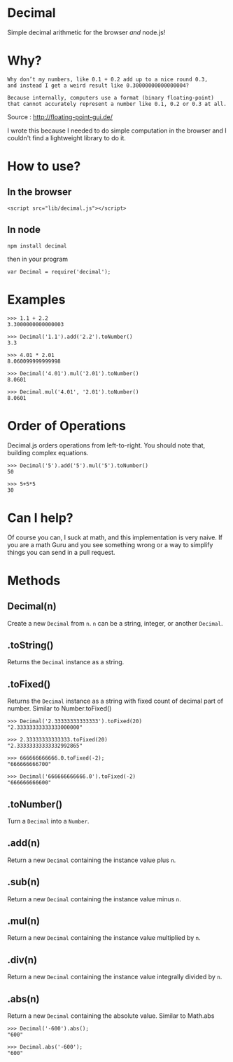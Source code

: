 Decimal
======

Simple decimal arithmetic for the browser *and* node.js!


Why?
=======

    Why don’t my numbers, like 0.1 + 0.2 add up to a nice round 0.3,
    and instead I get a weird result like 0.30000000000000004?

    Because internally, computers use a format (binary floating-point)
    that cannot accurately represent a number like 0.1, 0.2 or 0.3 at all.

Source : http://floating-point-gui.de/

I wrote this because I needed to do simple computation in the browser
and I couldn't find a lightweight library to do it.

How to use?
===========


In the browser
--------------

    <script src="lib/decimal.js"></script>

In node
-------

    npm install decimal

then in your program

    var Decimal = require('decimal');


Examples
=======

    >>> 1.1 + 2.2
    3.3000000000000003

    >>> Decimal('1.1').add('2.2').toNumber()
    3.3

    >>> 4.01 * 2.01
    8.060099999999998

    >>> Decimal('4.01').mul('2.01').toNumber()
    8.0601

    >>> Decimal.mul('4.01', '2.01').toNumber()
    8.0601

Order of Operations
===========
Decimal.js orders operations from left-to-right. You should note that, building complex equations.
    
    >>> Decimal('5').add('5').mul('5').toNumber()
    50

    >>> 5+5*5
    30

Can I help?
===========

Of course you can, I suck at math, and this implementation is very naive.
If you are a math Guru and you see something wrong or a
way to simplify things you can send in a pull request.


Methods
=======

Decimal(n)
------------------

Create a new `Decimal` from `n`. `n` can be a string, integer, or
another `Decimal`.

.toString()
------------------

Returns the `Decimal` instance as a string.

.toFixed()
------------------

Returns the `Decimal` instance as a string with fixed count of decimal part of number.
Similar to Number.toFixed()

    >>> Decimal('2.33333333333333').toFixed(20)
    "2.33333333333333000000"

    >>> 2.33333333333333.toFixed(20)
    "2.33333333333332992865"

    >>> 666666666666.0.toFixed(-2);
    "666666666700"
    
    >>> Decimal('666666666666.0').toFixed(-2)
    "666666666600"

.toNumber()
-----------

Turn a `Decimal` into a `Number`.

.add(n)
-------

Return a new `Decimal` containing the instance value plus `n`.

.sub(n)
-------

Return a new `Decimal` containing the instance value minus `n`.

.mul(n)
-------

Return a new `Decimal` containing the instance value multiplied by `n`.

.div(n)
-------

Return a new `Decimal` containing the instance value integrally divided by `n`.


.abs(n)
-------

Return a new `Decimal` containing the absolute value.
Similar to Math.abs

    >>> Decimal('-600').abs();
    "600"
    
    >>> Decimal.abs('-600');
    "600"
